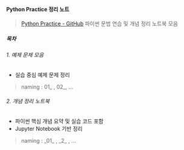 
#### Python Practice 정리 노트
> [Python Practice - GitHub](https://github.com/hyemiJ/data-dynamics/tree/main/python_practice)
> 파이썬 문법 연습 및 개념 정리 노트북 모음

##### 목차
###### 1. 예제 문제 모음
- 실습 중심 예제 문제 정리
> naming : 01_ , 02_, ... 

###### 2. 개념 정리 노트북
- 파이썬 핵심 개념 요약 및 실습 코드 포함
- Jupyter Notebook 기반 정리
> naming :  \_01_ , \_2_ , ...
